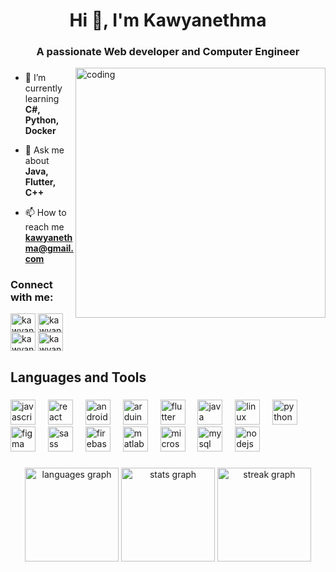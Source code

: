 <h1 align="center">Hi 👋, I'm Kawyanethma</h1>
<h3 align="center">A passionate Web developer and Computer Engineer</h3>

<img align = "right" alt="coding" width="400" style="margin-bottom:50px" src="https://github.com/Kawyanethma/Kawyanethma/assets/92635894/ffcec93f-f889-414a-9b9a-7d49c4f0b172" >

###

- 🌱 I’m currently learning **C#, Python, Docker**

- 💬 Ask me about **Java, Flutter, C++**

- 📫 How to reach me **kawyanethma@gmail.com**

<h3 align="left">Connect with me:</h3>
<p align="left">
<a href="https://twitter.com/kawyanethma" target="blank"><img align="center" src="https://raw.githubusercontent.com/rahuldkjain/github-profile-readme-generator/master/src/images/icons/Social/twitter.svg" alt="kawyanethma" height="30" width="40" /></a>
<a href="https://linkedin.com/in/kawyanethma-walisundara-28827a223" target="blank"><img align="center" src="https://raw.githubusercontent.com/rahuldkjain/github-profile-readme-generator/master/src/images/icons/Social/linked-in-alt.svg" alt="kawyanethma" height="30" width="40" /></a>
<a href="https://www.youtube.com/c/kawyanethma walisundara" target="blank"><img align="center" src="https://raw.githubusercontent.com/rahuldkjain/github-profile-readme-generator/master/src/images/icons/Social/youtube.svg" alt="kawyanethma walisundara" height="30" width="40" /></a>
<a href="https://www.hackerrank.com/kawyanethma" target="blank"><img align="center" src="https://raw.githubusercontent.com/rahuldkjain/github-profile-readme-generator/master/src/images/icons/Social/hackerrank.svg" alt="kawyanethma" height="30" width="40" /></a>
</p>


<h2 align="left">Languages and Tools</h2>

###

<div align="left">
  <img src="https://cdn.jsdelivr.net/gh/devicons/devicon/icons/javascript/javascript-plain.svg" height="40" alt="javascript logo"  />
  <img width="12" />
  <img src="https://cdn.jsdelivr.net/gh/devicons/devicon/icons/react/react-original-wordmark.svg" height="40" alt="react logo"  />
  <img width="12" />
  <img src="https://cdn.jsdelivr.net/gh/devicons/devicon/icons/androidstudio/androidstudio-original.svg" height="40" alt="androidstudio logo"  />
  <img width="12" />
  <img src="https://cdn.jsdelivr.net/gh/devicons/devicon/icons/arduino/arduino-original.svg" height="40" alt="arduino logo"  />
  <img width="12" />
  <img src="https://cdn.jsdelivr.net/gh/devicons/devicon/icons/flutter/flutter-original.svg" height="40" alt="flutter logo"  />
  <img width="12" />
  <img src="https://cdn.jsdelivr.net/gh/devicons/devicon/icons/java/java-original.svg" height="40" alt="java logo"  />
  <img width="12" />
  <img src="https://cdn.jsdelivr.net/gh/devicons/devicon/icons/linux/linux-original.svg" height="40" alt="linux logo"  />
  <img width="12" />
  <img src="https://cdn.jsdelivr.net/gh/devicons/devicon/icons/python/python-original.svg" height="40" alt="python logo"  />
  <img width="12" />
  <img src="https://cdn.jsdelivr.net/gh/devicons/devicon/icons/figma/figma-original.svg" height="40" alt="figma logo"  />
  <img width="12" />
  <img src="https://cdn.jsdelivr.net/gh/devicons/devicon/icons/sass/sass-original.svg" height="40" alt="sass logo"  />
  <img width="12" />
  <img src="https://cdn.jsdelivr.net/gh/devicons/devicon/icons/firebase/firebase-plain.svg" height="40" alt="firebase logo"  />
  <img width="12" />
  <img src="https://cdn.jsdelivr.net/gh/devicons/devicon/icons/matlab/matlab-original.svg" height="40" alt="matlab logo"  />
  <img width="12" />
  <img src="https://cdn.jsdelivr.net/gh/devicons/devicon/icons/microsoftsqlserver/microsoftsqlserver-plain.svg" height="40" alt="microsoftsqlserver logo"  />
  <img width="12" />
  <img src="https://cdn.jsdelivr.net/gh/devicons/devicon/icons/mysql/mysql-original.svg" height="40" alt="mysql logo"  />
  <img width="12" />
  <img src="https://cdn.jsdelivr.net/gh/devicons/devicon/icons/nodejs/nodejs-original.svg" height="40" alt="nodejs logo"  />
</div>

###

<div align="center">
  <img src="https://github-readme-stats.vercel.app/api/top-langs?username=kawyanethma&locale=en&hide_title=false&layout=compact&card_width=320&langs_count=5&hide_border=false&order=2" height="150" alt="languages graph"  />
  <img src="https://github-readme-stats.vercel.app/api?username=kawyanethma&hide_title=false&hide_rank=false&show_icons=true&include_all_commits=true&count_private=true&disable_animations=false&locale=en&hide_border=false&order=1" height="150" alt="stats graph"  />
  <img src="https://streak-stats.demolab.com?user=kawyanethma&locale=en&mode=daily&hide_border=false&border_radius=5&order=3" height="150" alt="streak graph"  />
</div>

###
